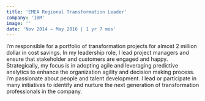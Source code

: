 ```yaml
---
title: 'EMEA Regional Transformation Leader'
company: 'IBM'
image: ''
date: 'Nov 2014 – May 2016 | 1 yr 7 mos'
---
```


I’m responsible for a portfolio of transformation projects for almost 2 million dollar in cost savings. In my leadership role, I lead project managers and ensure that stakeholder and customers are engaged and happy.
Strategically, my focus is in adopting agile and leveraging predictive analytics to enhance the organization agility and decision making process.
I’m passionate about people and talent development. I lead or participate in many initiatives to identify and nurture the next generation of transformation professionals in the company.
